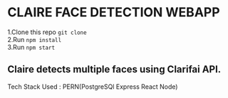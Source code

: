 # CLAIRE FACE DETECTION WEBAPP

1.Clone this repo `git clone`<br>
2.Run `npm install` <br>
3.Run `npm start` <br>

## **Claire** detects multiple faces using Clarifai API.<br>
Tech Stack Used : PERN(PostgreSQl Express React Node)


